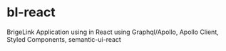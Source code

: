 # bl-react
BrigeLink Application using in React using Graphql/Apollo, Apollo Client, Styled Components, semantic-ui-react
